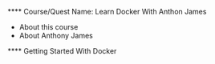 
**** Course/Quest Name: Learn Docker With Anthon James
* About this course
* About Anthony James

**** Getting Started With Docker


